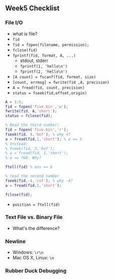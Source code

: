## Week5 Checklist
### File I/O
- what is file?
- `fid`
- `fid = fopen(filename, permission);`
- `fclose(fid)`
- `fprintf(fid, format, A, ...)`
	- stdout, stderr
	- `fprintf(1, 'hello\n')`
	- `fprintf(2, 'hello\n')`
- `[A count] = fscanf(fid, format, size)`
- `[count, errmsg] = fwrite(fid ,A, precision)`
- `A = fread(fid, count, precision)`
- `status = fseek(fid,offset,origin)`
```matlab
A = 1:5; 
fid = fopen('five.bin','w'); 
fwrite(fid, A,'short'); 
status = fclose(fid);

% Read the third number:
fid = fopen('five.bin','r'); 
fseek(fid, 4,'bof'); % why 4?
a = fread(fid,1,'short'); % a == 3
% Instead:
% fseek(fid, 3,'bof');
% a = fread(fid, 1,'short');
% a == 768. Why?

ftell(fid) % ans == 6

% read the second number
fseek(fid,-4,'cof'); % why -4?
a = fread(fid,1,'short');

fclose(fid);
```
- `position = ftell(fid)`

### Text File vs. Binary File
- What's the difference?

### Newline
- Windows: `\r\n`
- Mac OS X, Linux: `\n`

### Rubber Duck Debugging